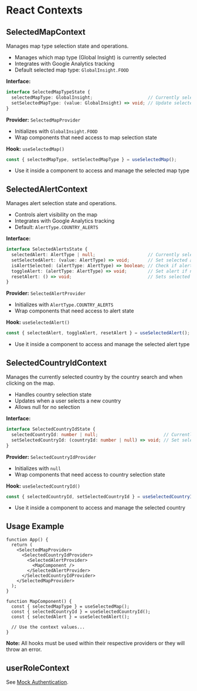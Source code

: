 # React Contexts

## SelectedMapContext

Manages map type selection state and operations.

- Manages which map type (Global Insight) is currently selected
- Integrates with Google Analytics tracking
- Default selected map type: `GlobalInsight.FOOD`

**Interface:**

```typescript file="/src/domain/contexts/SelectedMapContext.tsx
interface SelectedMapTypeState {
  selectedMapType: GlobalInsight;                     // Currently selected map type. Default: GlobalInsight.FOOD.
  setSelectedMapType: (value: GlobalInsight) => void; // Update selected map type. Send an event to Google Analytics
}
```

**Provider:** `SelectedMapProvider`

- Initializes with `GlobalInsight.FOOD`
- Wrap components that need access to map selection state

**Hook:** `useSelectedMap()`

```typescript
const { selectedMapType, setSelectedMapType } = useSelectedMap();
```

- Use it inside a component to access and manage the selected map type

## SelectedAlertContext

Manages alert selection state and operations.

- Controls alert visibility on the map
- Integrates with Google Analytics tracking
- Default: `AlertType.COUNTRY_ALERTS`

**Interface:**

```typescript
interface SelectedAlertsState {
  selectedAlert: AlertType | null;                    // Currently selected alert. Default: AlertType.COUNTRY_ALERTS
  setSelectedAlert: (value: AlertType) => void;       // Set selected alert
  isAlertSelected: (alertType: AlertType) => boolean; // Check if alert is selected
  toggleAlert: (alertType: AlertType) => void;        // Set alert if not selected, otherwise reset. Send an event to Google Analytics
  resetAlert: () => void;                             // Sets selected alert to null
}
```

**Provider:** `SelectedAlertProvider`

- Initializes with `AlertType.COUNTRY_ALERTS`
- Wrap components that need access to alert state

**Hook:** `useSelectedAlert()`

```typescript
const { selectedAlert, toggleAlert, resetAlert } = useSelectedAlert();
```

- Use it inside a component to access and manage the selected alert type

## SelectedCountryIdContext

Manages the currently selected country by the country search and when clicking on the map.

- Handles country selection state
- Updates when a user selects a new country
- Allows null for no selection

**Interface:**

```typescript
interface SelectedCountryIdState {
  selectedCountryId: number | null;                         // Currently selected country ID. Default: null
  setSelectedCountryId: (countryId: number | null) => void; // Set selected country ID
}
```

**Provider:** `SelectedCountryIdProvider`

- Initializes with `null`
- Wrap components that need access to country selection state

**Hook:** `useSelectedCountryId()`

```typescript
const { selectedCountryId, setSelectedCountryId } = useSelectedCountryId();
```

- Use it inside a component to access and manage the selected country

## Usage Example

```tsx
function App() {
  return (
    <SelectedMapProvider>
      <SelectedCountryIdProvider>
        <SelectedAlertProvider>
          <MapComponent />
        </SelectedAlertProvider>
      </SelectedCountryIdProvider>
    </SelectedMapProvider>
  );
}

function MapComponent() {
  const { selectedMapType } = useSelectedMap();
  const { selectedCountryId } = useSelectedCountryId();
  const { selectedAlert } = useSelectedAlert();

  // Use the context values...
}
```

**Note:** All hooks must be used within their respective providers or they will throw an error.

## userRoleContext

See [Mock Authentication](/docs/frontend/mock-authentication).
